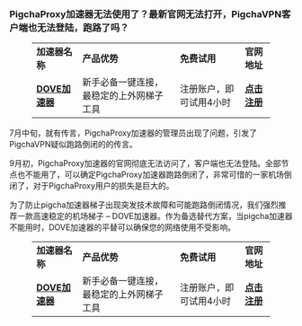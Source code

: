 ### PigchaProxy加速器无法使用了？最新官网无法打开，PigchaVPN客户端也无法登陆，跑路了吗？

<!-- wp:table -->
<figure class="wp-block-table"><table class="has-fixed-layout"><tbody><tr><td><strong>加速器名称</strong></td><td><strong>产品优势</strong></td><td><strong>免费试用</strong></td><td><strong>官网地址</strong></td></tr><tr><td><strong><a href="https://tgjkdjfk.top/a.php?amawx2CyMVa2" target="_blank" rel="noreferrer noopener">DOVE加速器</a></strong></td><td>新手必备一键连接，最稳定的上外网梯子工具</td><td>注册账户，即可试用4小时</td><td><strong><a href="https://tgjkdjfk.top/a.php?amawx2CyMVa2" target="_blank" rel="noreferrer noopener">点击注册</a></strong></td></tr></tbody></table></figure>
<!-- /wp:table -->


7月中旬，就有传言，PigchaProxy加速器的管理员出现了问题，引发了PigchaVPN疑似跑路倒闭的的传言。

9月初，PigchaProxy加速器的官网彻底无法访问了，客户端也无法登陆。全部节点也不能用了，可以确定PigchaProxy加速器跑路倒闭了，非常可惜的一家机场倒闭了，对于PigchaProxy用户的损失是巨大的。

为了防止pigcha加速器梯子出现突发技术故障和可能跑路倒闭情况，我们强烈推荐一款高速稳定的机场梯子 – DOVE加速器。作为备选替代方案，当pigcha加速器不能用时，DOVE加速器的平替可以确保您的网络使用不受影响。

<!-- wp:table -->
<figure class="wp-block-table"><table class="has-fixed-layout"><tbody><tr><td><strong>加速器名称</strong></td><td><strong>产品优势</strong></td><td><strong>免费试用</strong></td><td><strong>官网地址</strong></td></tr><tr><td><strong><a href="https://tgjkdjfk.top/a.php?amawx2CyMVa2" target="_blank" rel="noreferrer noopener">DOVE加速器</a></strong></td><td>新手必备一键连接，最稳定的上外网梯子工具</td><td>注册账户，即可试用4小时</td><td><strong><a href="https://tgjkdjfk.top/a.php?amawx2CyMVa2" target="_blank" rel="noreferrer noopener">点击注册</a></strong></td></tr></tbody></table></figure>
<!-- /wp:table -->
